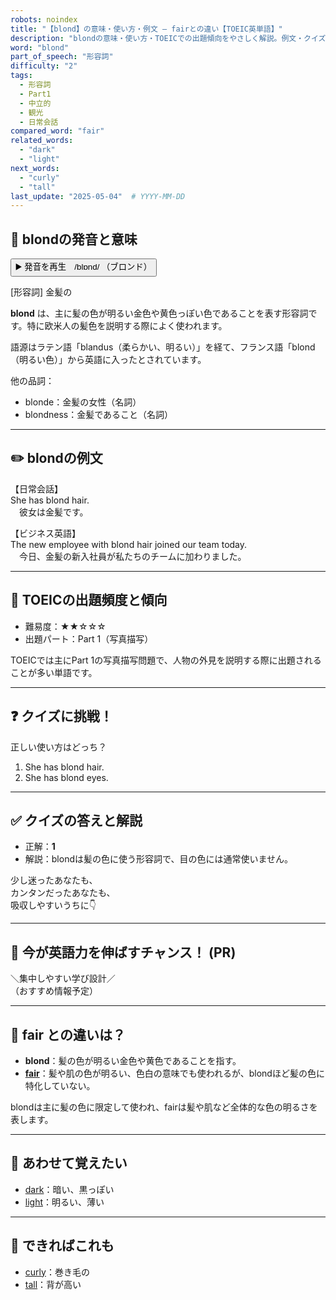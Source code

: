 ```yaml
---
robots: noindex
title: "【blond】の意味・使い方・例文 ― fairとの違い【TOEIC英単語】"
description: "blondの意味・使い方・TOEICでの出題傾向をやさしく解説。例文・クイズ付きでfairとの違いもわかりやすく学べます。"
word: "blond"
part_of_speech: "形容詞"
difficulty: "2"
tags:
  - 形容詞
  - Part1
  - 中立的
  - 観光
  - 日常会話
compared_word: "fair"
related_words:
  - "dark"
  - "light"
next_words:
  - "curly"
  - "tall"
last_update: "2025-05-04"  # YYYY-MM-DD
---
```


## 🔰 blondの発音と意味

<button class="play-audio" onclick="playTTS('blond')">
  <span class="play-audio-main">
    ▶️ 発音を再生　/blɒnd/
  </span>
  <span class="play-audio-sub">
    （ブロンド）
  </span>
</button>

[形容詞] 金髪の

**blond** は、主に髪の色が明るい金色や黄色っぽい色であることを表す形容詞です。特に欧米人の髪色を説明する際によく使われます。

語源はラテン語「blandus（柔らかい、明るい）」を経て、フランス語「blond（明るい色）」から英語に入ったとされています。

他の品詞：  
- blonde：金髪の女性（名詞）
- blondness：金髪であること（名詞）

---

## ✏️ blondの例文

【日常会話】  
She has blond hair.  
　彼女は金髪です。

【ビジネス英語】  
The new employee with blond hair joined our team today.  
　今日、金髪の新入社員が私たちのチームに加わりました。

---

## 🎯 TOEICの出題頻度と傾向

- 難易度：★★☆☆☆
- 出題パート：Part 1（写真描写）

TOEICでは主にPart 1の写真描写問題で、人物の外見を説明する際に出題されることが多い単語です。

---

## ❓ クイズに挑戦！

正しい使い方はどっち？

1. She has blond hair.  
2. She has blond eyes.

---

## ✅ クイズの答えと解説

- 正解：**1**
- 解説：blondは髪の色に使う形容詞で、目の色には通常使いません。

少し迷ったあなたも、  
カンタンだったあなたも、  
吸収しやすいうちに👇️

---

## 🚀 今が英語力を伸ばすチャンス！ (PR)

<div class="info-center">
＼集中しやすい学び設計／<br>  
（おすすめ情報予定）
</div>

---

## 🤔  fair との違いは？

- **blond**：髪の色が明るい金色や黄色であることを指す。
- **[fair](/word/fair)**：髪や肌の色が明るい、色白の意味でも使われるが、blondほど髪の色に特化していない。

blondは主に髪の色に限定して使われ、fairは髪や肌など全体的な色の明るさを表します。

---

## 🧩 あわせて覚えたい

- [dark](/word/dark)：暗い、黒っぽい
- [light](/word/light)：明るい、薄い

---

## 📖 できればこれも

- [curly](/word/curly)：巻き毛の
- [tall](/word/tall)：背が高い

<!-- cvid: aid41_bid38 -->
